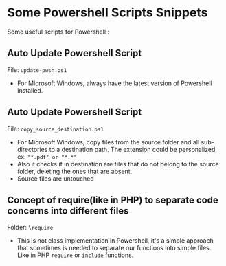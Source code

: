 # Some Powershell Scripts Snippets
Some useful scripts for Powershell :

## Auto Update Powershell Script
File: `update-pwsh.ps1`
- For Microsoft Windows, always have the latest version of Powershell installed.

## Auto Update Powershell Script
File: `copy_source_destination.ps1`
- For Microsoft Windows, copy files from the source folder and all sub-directories to a destination path. The extension could be personalized, ex: `"*.pdf" or "*.*"`
- Also it checks if in destination are files that do not belong to the source folder, deleting the ones that are absent.
- Source files are untouched

## Concept of require(like in PHP) to separate code concerns into different files
Folder: `\require`
- This is not class implementation in Powershell, it's a simple approach that sometimes is needed to separate our functions into simple files. Like in PHP `require` or `include` functions.
